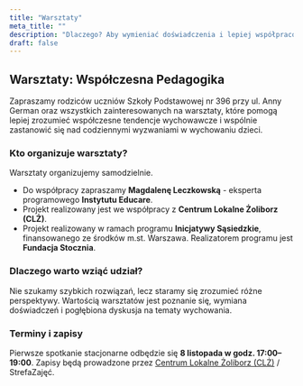 ```yaml
---
title: "Warsztaty"
meta_title: ""
description: "Dlaczego? Aby wymieniać doświadczenia i lepiej współpracować jako zespół."
draft: false
---
```


## Warsztaty: Współczesna Pedagogika 

Zapraszamy rodziców uczniów Szkoły Podstawowej nr 396 przy ul. Anny German oraz wszystkich zainteresowanych na warsztaty, które pomogą lepiej zrozumieć współczesne tendencje wychowawcze i wspólnie zastanowić się nad codziennymi wyzwaniami w wychowaniu dzieci.

### Kto organizuje warsztaty?
Warsztaty organizujemy samodzielnie.
* Do współpracy zapraszamy **Magdalenę Leczkowską** - eksperta programowego **Instytutu Educare**.   
* Projekt realizowany jest we współpracy z **Centrum Lokalne Żoliborz (CLŻ)**.
* Projekt realizowany w ramach programu **Inicjatywy Sąsiedzkie**, finansowanego ze środków m.st. Warszawa. Realizatorem programu jest **Fundacja Stocznia**.

### Dlaczego warto wziąć udział?
Nie szukamy szybkich rozwiązań, lecz staramy się zrozumieć różne perspektywy. Wartością warsztatów jest poznanie się, wymiana doświadczeń i pogłębiona dyskusja na tematy wychowania.

### Terminy i zapisy
Pierwsze spotkanie stacjonarne odbędzie się **8 listopada w godz. 17:00–19:00**. Zapisy będą prowadzone przez [Centrum Lokalne Żoliborz (CLŻ)](https://www.facebook.com/CLZoliborz/) / StrefaZajęć.